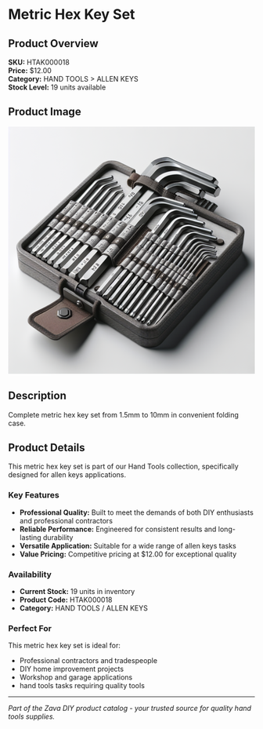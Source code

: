 # Metric Hex Key Set

## Product Overview

**SKU:** HTAK000018  
**Price:** $12.00  
**Category:** HAND TOOLS > ALLEN KEYS  
**Stock Level:** 19 units available  

## Product Image

![Metric Hex Key Set](https://raw.githubusercontent.com/microsoft/ai-tour-26-zava-diy-dataset-plus-mcp/refs/heads/main/images/hand_tools_allen_keys_metric_hex_key_set_20250621_111653.png)

## Description

Complete metric hex key set from 1.5mm to 10mm in convenient folding case.

## Product Details

This metric hex key set is part of our Hand Tools collection, specifically designed for allen keys applications. 

### Key Features

- **Professional Quality:** Built to meet the demands of both DIY enthusiasts and professional contractors
- **Reliable Performance:** Engineered for consistent results and long-lasting durability
- **Versatile Application:** Suitable for a wide range of allen keys tasks
- **Value Pricing:** Competitive pricing at $12.00 for exceptional quality

### Availability

- **Current Stock:** 19 units in inventory
- **Product Code:** HTAK000018
- **Category:** HAND TOOLS / ALLEN KEYS

### Perfect For

This metric hex key set is ideal for:
- Professional contractors and tradespeople
- DIY home improvement projects  
- Workshop and garage applications
- hand tools tasks requiring quality tools

---

*Part of the Zava DIY product catalog - your trusted source for quality hand tools supplies.*
